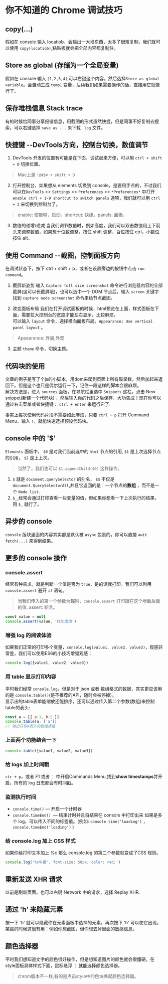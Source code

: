 # 你不知道的 Chrome 调试技巧

## copy(...)
假如在 console 输入 locatiob，会输出一大堆东西，太多了很难复制，我们就可以使用 `copy(locatiob)`,粘贴板就会把全部内容都复制住。

## Store as global (存储为一个全局变量)
假如在 console 输入 `[1,2,3,4]`,可以右键这个内容，然后选择`Store as global variable`。会自动生成 `temp1` 变量，后续我们如果需要操作的话，直接用它就像行了。 

## 保存堆栈信息 Stack trace
有的时候给同事分享报错信息，用截图的形式虽然快捷，但是同事不好复制去搜索，可以右键选择 `save as ...` 来下载 `.log` 文件。

## 快捷键 --DevTools方向，控制台切换，数值调节
1. DevTools 开发的位置有可能是在下面，调试起来方便，可以用 `ctrl + shift + D` 切换位置。
> Mac上是 `!@#$⌘ + shift + D`

2. 打开控制台，如果想从 elements 切换到 console，是要用手点的，不过我们可以在`DevTools` >> `Settings` >> `Preferences` >> `*Preferences*` 中打开 `enable ctrl + 1-9 shortcut to switch panels` 选项，我们就可以用 `ctrl + 2` 来切换到控制台了。
> enable: 使能够，启动。shortcut: 快捷。panels: 面板。

3. 数值的递增/递减
当我们调节数值时，例如高度，我们可以双击数值用上下箭头来调整数值，如果想十位数调整，按住 shift 调整，百位按住 ctrl，小数位按住 alt。

## 使用 Command --截图，控制面板方向
在调试状态下，按下 ctrl + shift + p，或者在设置旁边的按钮中点击 `run command`。

1. 截屏新姿势
输入 `Capture full size screenshot` 命令进行浏览器内容的全部截屏(这可以长截屏哦)，也可以选中一个 DOM 节点后，输入 `screen` 关键字找到 `capture node screenshot` 命令来给节点截图。

2. 改变面板布局
我们在打开调试面板的时候，html预览在上面，样式面板在下面，需要拉大控制台的宽度才能左右显示，比较麻烦。  
可以输入 `layout` 命令，选择横向面板布局。`Appearance: Use vertical panel layout` 。
> Appearance: 外貌,外观

3. 主题
`theme` 命令，切换主题。

## 代码块的使用
文章的例子是写了个js的小脚本，用dom来爬到页面上所有鼓掌数，然后加起来返回下。但是这个也只是偶尔运行一下，记住一段这样的脚本会很麻烦。  
解决方法是，进入 `sources` 面板，在导航栏里选中 `Snippets` 这栏，点击 New snippet(新建一个代码块) ，然后输入你的代码之后保存，大功告成！现在你可以通过右击菜单或者快捷键： `ctrl + enter` 来运行它了.  

事实上每次使用代码片段不需要如此麻烦，只要 `ctrl + p` 打开 Command Menu，输入 `!`，就能快速选择预设代码块。

## console 中的 '$'
`Elements` 面板中， `$0` 是对我们当前选中的 `html` 节点的引用, `$1` 是上次选择节点的引用， `$2` 是上上次。
> 当然了，我们也可以 `$1.appendChild($0)` 这样操作。
1. `$` 就是 `document.querySelector` 的别名， `$$` 不仅是 `document.QuerySelectorAll`,并且它返回的是：一个节点的**数组** ，而不是一个 `Node list`.
2. `$_`,经常会通过打印查看一些变量的值，但如果你想看一下上次执行的结果，用 `$_` 就行了。

##  异步的 console
`console` 版块里面的内容其实都是默认被 `async` 包裹的，你可以直接 `awit fetch(...)` 来得到结果。  

## 更多的 console 操作

### console.assert
经常有种需求，就是判断一个值是否为 `true`，是的话就打印。我们可以利用 `console.assert` 避开 `if` 语句。
> 当我们传入的第一个参数为**假**时，`console.assert` 打印跟在这个参数后面的值. assert: 断言。
```js
const value = null
console,assert(value, '打印成功')
```

### 增强 log 的阅读体验
如果我们正常的打印多个变量，`console.log(value1, value2, value3)`，观感非常差，我们可以使用ES6的小技巧增强观感：
```js
console.log({value1, value2, value3})
```

### 用 table 显示打印内容
平时我们经常 `console.log`，但是对于 json 或者 数组格式的数据，其实更应该用的是 `console.table()`(是不推荐的API，随时会被停掉)。  
显示出的table表单能缩放还能排序，还可以通过传入第二个参数(数组)来控制table的表头:
```js
const a = [{ a:1, b:2 }]
console.table(a, ['a'])
// 输出只有a表头的数组表格
```

### 上面两个功能结合一下
```js
console.table({value1, value2, value3})
```

### 给 logs 加上时间戳
`ctr + p`，或者 F1 或者 `⋮` 中开启Commands Menu,找到**show timestamps**并开启，所有的 log 日志都会有时间戳。

### 监测执行时间
* `console.time()` — 开启一个计时器
* `console.timeEnd() `— 结束计时并且将结果在 console 中打印出来
如果是多个 log，可以传入不同的标签值。(例如: `console.time('loading')` ，` console.timeEnd('loading')` )

### 给 console.log 加上 CSS 样式
如果你给打印文本加上 %c 那么 console.log 的第二个参数就变成了CSS 规则。   
```js
console.log('%c牛逼','font-size: 50px; color: red;')
```

## 重新发送 XHR 请求
以前是刷新页面，也可以右键 Network 中的请求，选择 Replay XHR.

## 通过 'h' 来隐藏元素
按一下 'h' 就可以隐藏你在元素面板中选择的元素。再次按下 'h' 可以使它出现。某些的时候这很有用：例如你想截图，但你想去掉里面的敏感信息。

## 颜色选择器
平时我们想知道文字的颜色很好操作，但是想知道图片的颜色就会很僵硬。在style面板具体样式下面，鼠标悬浮 `⋮` 就能选择颜色选择器。

> chrom版本不一样,有的是点击style中的色块唤起颜色选择器。





